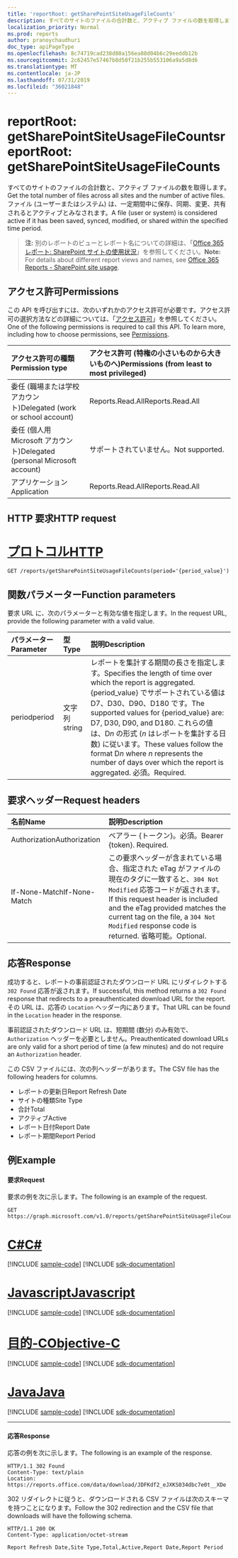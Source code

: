 ```yaml
---
title: 'reportRoot: getSharePointSiteUsageFileCounts'
description: すべてのサイトのファイルの合計数と、アクティブ ファイルの数を取得します。 ファイル (ユーザーまたはシステム) は、一定期間中に保存、同期、変更、共有されるとアクティブとみなされます。
localization_priority: Normal
ms.prod: reports
author: pranoychaudhuri
doc_type: apiPageType
ms.openlocfilehash: 8c74719cad238d80a156ea88d04b6c29eeddb12b
ms.sourcegitcommit: 2c62457e57467b8d50f21b255b553106a9a5d8d6
ms.translationtype: MT
ms.contentlocale: ja-JP
ms.lasthandoff: 07/31/2019
ms.locfileid: "36021848"
---
```

# <a name="reportroot-getsharepointsiteusagefilecounts"></a><span data-ttu-id="c2402-104">reportRoot: getSharePointSiteUsageFileCounts</span><span class="sxs-lookup"><span data-stu-id="c2402-104">reportRoot: getSharePointSiteUsageFileCounts</span></span>

<span data-ttu-id="c2402-105">すべてのサイトのファイルの合計数と、アクティブ ファイルの数を取得します。</span><span class="sxs-lookup"><span data-stu-id="c2402-105">Get the total number of files across all sites and the number of active files.</span></span> <span data-ttu-id="c2402-106">ファイル (ユーザーまたはシステム) は、一定期間中に保存、同期、変更、共有されるとアクティブとみなされます。</span><span class="sxs-lookup"><span data-stu-id="c2402-106">A file (user or system) is considered active if it has been saved, synced, modified, or shared within the specified time period.</span></span>

> <span data-ttu-id="c2402-107">**注:** 別のレポートのビューとレポート名についての詳細は、「[Office 365 レポート: SharePoint サイトの使用状況](https://support.office.com/client/SharePoint-site-usage-4ecfb843-e5d5-464d-8bf6-7ed512a9b213)」を参照してください。</span><span class="sxs-lookup"><span data-stu-id="c2402-107">**Note:** For details about different report views and names, see [Office 365 Reports - SharePoint site usage](https://support.office.com/client/SharePoint-site-usage-4ecfb843-e5d5-464d-8bf6-7ed512a9b213).</span></span>

## <a name="permissions"></a><span data-ttu-id="c2402-108">アクセス許可</span><span class="sxs-lookup"><span data-stu-id="c2402-108">Permissions</span></span>

<span data-ttu-id="c2402-p103">この API を呼び出すには、次のいずれかのアクセス許可が必要です。アクセス許可の選択方法などの詳細については、「[アクセス許可](/graph/permissions-reference)」を参照してください。</span><span class="sxs-lookup"><span data-stu-id="c2402-p103">One of the following permissions is required to call this API. To learn more, including how to choose permissions, see [Permissions](/graph/permissions-reference).</span></span>

| <span data-ttu-id="c2402-111">アクセス許可の種類</span><span class="sxs-lookup"><span data-stu-id="c2402-111">Permission type</span></span>                        | <span data-ttu-id="c2402-112">アクセス許可 (特権の小さいものから大きいものへ)</span><span class="sxs-lookup"><span data-stu-id="c2402-112">Permissions (from least to most privileged)</span></span> |
| :------------------------------------- | :--------------------------------------- |
| <span data-ttu-id="c2402-113">委任 (職場または学校アカウント)</span><span class="sxs-lookup"><span data-stu-id="c2402-113">Delegated (work or school account)</span></span>     | <span data-ttu-id="c2402-114">Reports.Read.All</span><span class="sxs-lookup"><span data-stu-id="c2402-114">Reports.Read.All</span></span>                         |
| <span data-ttu-id="c2402-115">委任 (個人用 Microsoft アカウント)</span><span class="sxs-lookup"><span data-stu-id="c2402-115">Delegated (personal Microsoft account)</span></span> | <span data-ttu-id="c2402-116">サポートされていません。</span><span class="sxs-lookup"><span data-stu-id="c2402-116">Not supported.</span></span>                           |
| <span data-ttu-id="c2402-117">アプリケーション</span><span class="sxs-lookup"><span data-stu-id="c2402-117">Application</span></span>                            | <span data-ttu-id="c2402-118">Reports.Read.All</span><span class="sxs-lookup"><span data-stu-id="c2402-118">Reports.Read.All</span></span>                         |

## <a name="http-request"></a><span data-ttu-id="c2402-119">HTTP 要求</span><span class="sxs-lookup"><span data-stu-id="c2402-119">HTTP request</span></span>


# <a name="httptabhttp"></a>[<span data-ttu-id="c2402-120">プロトコル</span><span class="sxs-lookup"><span data-stu-id="c2402-120">HTTP</span></span>](#tab/http)
<!-- { "blockType": "ignored" } --> 

```http
GET /reports/getSharePointSiteUsageFileCounts(period='{period_value}')
```

## <a name="function-parameters"></a><span data-ttu-id="c2402-121">関数パラメーター</span><span class="sxs-lookup"><span data-stu-id="c2402-121">Function parameters</span></span>

<span data-ttu-id="c2402-122">要求 URL に、次のパラメーターと有効な値を指定します。</span><span class="sxs-lookup"><span data-stu-id="c2402-122">In the request URL, provide the following parameter with a valid value.</span></span>

| <span data-ttu-id="c2402-123">パラメーター</span><span class="sxs-lookup"><span data-stu-id="c2402-123">Parameter</span></span> | <span data-ttu-id="c2402-124">型</span><span class="sxs-lookup"><span data-stu-id="c2402-124">Type</span></span>   | <span data-ttu-id="c2402-125">説明</span><span class="sxs-lookup"><span data-stu-id="c2402-125">Description</span></span>                              |
| :-------- | :----- | :--------------------------------------- |
| <span data-ttu-id="c2402-126">period</span><span class="sxs-lookup"><span data-stu-id="c2402-126">period</span></span>    | <span data-ttu-id="c2402-127">文字列</span><span class="sxs-lookup"><span data-stu-id="c2402-127">string</span></span> | <span data-ttu-id="c2402-128">レポートを集計する期間の長さを指定します。</span><span class="sxs-lookup"><span data-stu-id="c2402-128">Specifies the length of time over which the report is aggregated.</span></span> <span data-ttu-id="c2402-129">{period_value} でサポートされている値は D7、D30、D90、D180 です。</span><span class="sxs-lookup"><span data-stu-id="c2402-129">The supported values for {period_value} are: D7, D30, D90, and D180.</span></span> <span data-ttu-id="c2402-130">これらの値は、D*n* の形式 (*n* はレポートを集計する日数) に従います。</span><span class="sxs-lookup"><span data-stu-id="c2402-130">These values follow the format D*n* where *n* represents the number of days over which the report is aggregated.</span></span> <span data-ttu-id="c2402-131">必須。</span><span class="sxs-lookup"><span data-stu-id="c2402-131">Required.</span></span> |

## <a name="request-headers"></a><span data-ttu-id="c2402-132">要求ヘッダー</span><span class="sxs-lookup"><span data-stu-id="c2402-132">Request headers</span></span>

| <span data-ttu-id="c2402-133">名前</span><span class="sxs-lookup"><span data-stu-id="c2402-133">Name</span></span>          | <span data-ttu-id="c2402-134">説明</span><span class="sxs-lookup"><span data-stu-id="c2402-134">Description</span></span>                              |
| :------------ | :--------------------------------------- |
| <span data-ttu-id="c2402-135">Authorization</span><span class="sxs-lookup"><span data-stu-id="c2402-135">Authorization</span></span> | <span data-ttu-id="c2402-p105">ベアラー {トークン}。必須。</span><span class="sxs-lookup"><span data-stu-id="c2402-p105">Bearer {token}. Required.</span></span>                |
| <span data-ttu-id="c2402-138">If-None-Match</span><span class="sxs-lookup"><span data-stu-id="c2402-138">If-None-Match</span></span> | <span data-ttu-id="c2402-139">この要求ヘッダーが含まれている場合、指定された eTag がファイルの現在のタグに一致すると、`304 Not Modified` 応答コードが返されます。</span><span class="sxs-lookup"><span data-stu-id="c2402-139">If this request header is included and the eTag provided matches the current tag on the file, a `304 Not Modified` response code is returned.</span></span> <span data-ttu-id="c2402-140">省略可能。</span><span class="sxs-lookup"><span data-stu-id="c2402-140">Optional.</span></span> |

## <a name="response"></a><span data-ttu-id="c2402-141">応答</span><span class="sxs-lookup"><span data-stu-id="c2402-141">Response</span></span>

<span data-ttu-id="c2402-142">成功すると、レポートの事前認証されたダウンロード URL にリダイレクトする `302 Found` 応答が返されます。</span><span class="sxs-lookup"><span data-stu-id="c2402-142">If successful, this method returns a `302 Found` response that redirects to a preauthenticated download URL for the report.</span></span> <span data-ttu-id="c2402-143">その URL は、応答の `Location` ヘッダー内にあります。</span><span class="sxs-lookup"><span data-stu-id="c2402-143">That URL can be found in the `Location` header in the response.</span></span>

<span data-ttu-id="c2402-144">事前認証されたダウンロード URL は、短期間 (数分) のみ有効で、`Authorization` ヘッダーを必要としません。</span><span class="sxs-lookup"><span data-stu-id="c2402-144">Preauthenticated download URLs are only valid for a short period of time (a few minutes) and do not require an `Authorization` header.</span></span>

<span data-ttu-id="c2402-145">この CSV ファイルには、次の列ヘッダーがあります。</span><span class="sxs-lookup"><span data-stu-id="c2402-145">The CSV file has the following headers for columns.</span></span>

- <span data-ttu-id="c2402-146">レポートの更新日</span><span class="sxs-lookup"><span data-stu-id="c2402-146">Report Refresh Date</span></span>
- <span data-ttu-id="c2402-147">サイトの種類</span><span class="sxs-lookup"><span data-stu-id="c2402-147">Site Type</span></span>
- <span data-ttu-id="c2402-148">合計</span><span class="sxs-lookup"><span data-stu-id="c2402-148">Total</span></span>
- <span data-ttu-id="c2402-149">アクティブ</span><span class="sxs-lookup"><span data-stu-id="c2402-149">Active</span></span>
- <span data-ttu-id="c2402-150">レポート日付</span><span class="sxs-lookup"><span data-stu-id="c2402-150">Report Date</span></span>
- <span data-ttu-id="c2402-151">レポート期間</span><span class="sxs-lookup"><span data-stu-id="c2402-151">Report Period</span></span>

## <a name="example"></a><span data-ttu-id="c2402-152">例</span><span class="sxs-lookup"><span data-stu-id="c2402-152">Example</span></span>

#### <a name="request"></a><span data-ttu-id="c2402-153">要求</span><span class="sxs-lookup"><span data-stu-id="c2402-153">Request</span></span>

<span data-ttu-id="c2402-154">要求の例を次に示します。</span><span class="sxs-lookup"><span data-stu-id="c2402-154">The following is an example of the request.</span></span>

<!--{
  "blockType": "request",
  "isComposable": true,
  "name": "reportroot_getsharepointsiteusagefilecounts"
}-->

```http
GET https://graph.microsoft.com/v1.0/reports/getSharePointSiteUsageFileCounts(period='D7')
```
# <a name="ctabcsharp"></a>[<span data-ttu-id="c2402-155">C#</span><span class="sxs-lookup"><span data-stu-id="c2402-155">C#</span></span>](#tab/csharp)
[!INCLUDE [sample-code](../includes/snippets/csharp/reportroot-getsharepointsiteusagefilecounts-csharp-snippets.md)]
[!INCLUDE [sdk-documentation](../includes/snippets/snippets-sdk-documentation-link.md)]

# <a name="javascripttabjavascript"></a>[<span data-ttu-id="c2402-156">Javascript</span><span class="sxs-lookup"><span data-stu-id="c2402-156">Javascript</span></span>](#tab/javascript)
[!INCLUDE [sample-code](../includes/snippets/javascript/reportroot-getsharepointsiteusagefilecounts-javascript-snippets.md)]
[!INCLUDE [sdk-documentation](../includes/snippets/snippets-sdk-documentation-link.md)]

# <a name="objective-ctabobjc"></a>[<span data-ttu-id="c2402-157">目的-C</span><span class="sxs-lookup"><span data-stu-id="c2402-157">Objective-C</span></span>](#tab/objc)
[!INCLUDE [sample-code](../includes/snippets/objc/reportroot-getsharepointsiteusagefilecounts-objc-snippets.md)]
[!INCLUDE [sdk-documentation](../includes/snippets/snippets-sdk-documentation-link.md)]

# <a name="javatabjava"></a>[<span data-ttu-id="c2402-158">Java</span><span class="sxs-lookup"><span data-stu-id="c2402-158">Java</span></span>](#tab/java)
[!INCLUDE [sample-code](../includes/snippets/java/reportroot-getsharepointsiteusagefilecounts-java-snippets.md)]
[!INCLUDE [sdk-documentation](../includes/snippets/snippets-sdk-documentation-link.md)]

---


#### <a name="response"></a><span data-ttu-id="c2402-159">応答</span><span class="sxs-lookup"><span data-stu-id="c2402-159">Response</span></span>

<span data-ttu-id="c2402-160">応答の例を次に示します。</span><span class="sxs-lookup"><span data-stu-id="c2402-160">The following is an example of the response.</span></span>

<!-- {
  "blockType": "response",
  "truncated": true,
  "@odata.type": "microsoft.graph.report"
} -->

```http
HTTP/1.1 302 Found
Content-Type: text/plain
Location: https://reports.office.com/data/download/JDFKdf2_eJXKS034dbc7e0t__XDe
```

<span data-ttu-id="c2402-161">302 リダイレクトに従うと、ダウンロードされる CSV ファイルは次のスキーマを持つことになります。</span><span class="sxs-lookup"><span data-stu-id="c2402-161">Follow the 302 redirection and the CSV file that downloads will have the following schema.</span></span>

<!-- { "blockType": "ignored" } --> 

```http
HTTP/1.1 200 OK
Content-Type: application/octet-stream

Report Refresh Date,Site Type,Total,Active,Report Date,Report Period
```
<!-- uuid: 8fcb5dbc-d5aa-4681-8e31-b001d5168d79 
2015-10-25 14:57:30 UTC -->
<!-- {
  "type": "#page.annotation",
  "description": "Example",
  "keywords": "",
  "section": "documentation",
  "tocPath": "",
  "suppressions": [
  ]
}-->

